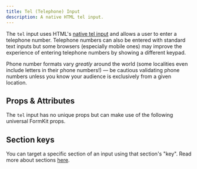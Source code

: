 ```yaml
---
title: Tel (Telephone) Input
description: A native HTML tel input.
---
```


<InputPageHero title="Tel"></InputPageHero>

The `tel` input uses HTML's [native tel input](https://developer.mozilla.org/en-US/docs/Web/HTML/Element/input/tel) and allows a user to enter a telephone number. Telephone numbers can also be entered with standard text inputs but some browsers (especially mobile ones) may improve the experience of entering telephone numbers by showing a different keypad.

<example
name="Tel input"
file="/_content/examples/tel/tel.vue"></example>

<callout type="tip" label="Phone number validation">
Phone number formats vary <em>greatly</em> around the world (some localities even include letters in their phone numbers!) — be cautious validating phone numbers unless you know your audience is exclusively from a given location.
</callout>

## Props & Attributes

The `tel` input has no unique props but can make use of the following universal
FormKit props.

<reference-table input="tel" :attrs="['maxlength', 'minlength', 'placeholder']">
</reference-table>

## Section keys
You can target a specific section of an input using that section's "key". Read more about sections [here](/essentials/inputs#sections).

<div>
  <formkit-input-diagram
    prefix-icon-content="📞"
    suffix-icon-content=""
    label-content="Phone number"
    input-content="444-555-6666"
    help-content="Enter your phone number using the xxx-xxx-xxxx format."
    message-content="Phone number must be of the xxx-xxx-xxxx format."
  >
  </formkit-input-diagram>
</div>


<reference-table type="sectionKeys" primary="section-key">
</reference-table>

